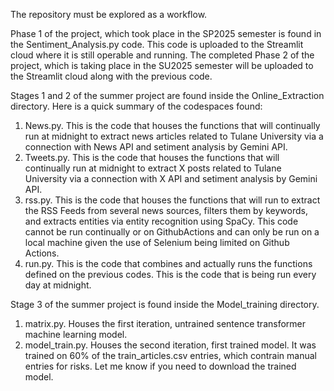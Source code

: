 The repository must be explored as a workflow.

Phase 1 of the project, which took place in the SP2025 semester is found in the Sentiment_Analysis.py code. This code is uploaded to the Streamlit cloud where it is still operable and running. 
The completed Phase 2 of the project, which is taking place in the SU2025 semester will be uploaded to the Streamlit cloud along with the previous code.

Stages 1 and 2 of the summer project are found inside the Online_Extraction directory. Here is a quick summary of the codespaces found:
  1. News.py. This is the code that houses the functions that will continually run at midnight to extract news articles related to Tulane University via a connection with 
      News API and setiment analysis by Gemini API.
  2. Tweets.py. This is the code that houses the functions that will continually run at midnight to extract X posts related to Tulane University via a connection with 
      X API and setiment analysis by Gemini API.
  3. rss.py. This is the code that houses the functions that will run to extract the RSS Feeds from several news sources, filters them by keywords, and extracts entities via entity
      recognition using SpaCy. This code cannot be run continually or on GithubActions and can only be run on a local machine given the use of Selenium being limited on Github Actions.
  4. run.py. This is the code that combines and actually runs the functions defined on the previous codes. This is the code that is being run every day at midnight.

Stage 3 of the summer project is found inside the Model_training directory.
  1. matrix.py. Houses the first iteration, untrained sentence transformer machine learning model.
  2. model_train.py. Houses the second iteration, first trained model. It was trained on 60% of the train_articles.csv entries, which contrain manual entries for risks. Let me know if you     need to download the trained model.
